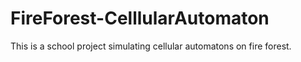 # FireForest-CelllularAutomaton
This is a school project simulating cellular automatons on fire forest.
